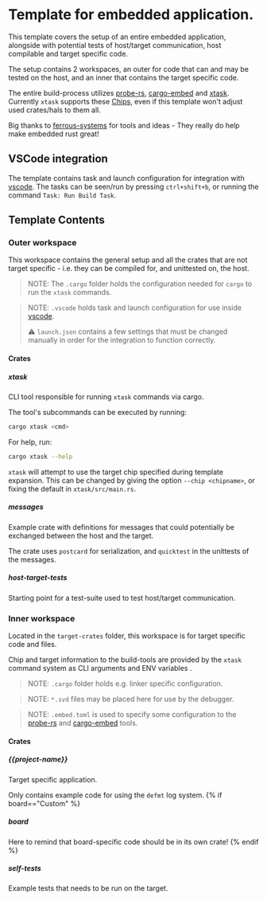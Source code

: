 # Template for embedded application.

This template covers the setup of an entire embedded application, alongside with potential tests of host/target communication, host compilable and target specific code.

The setup contains 2 workspaces, an outer for code that can and may be tested on the host, and an inner that contains the target specific code.

The entire build-process utilizes [probe-rs], [cargo-embed] and [xtask].
Currently `xtask` supports these [Chips](./chips.txt), even if this template won't adjust used crates/hals to them all.

Big thanks to [ferrous-systems] for tools and ideas - They really do help make embedded rust great!

## VSCode integration

The template contains task and launch configuration for integration with [vscode]. The tasks can be seen/run by pressing `ctrl+shift+b`, or running the command `Task: Run Build Task`.

## Template Contents 

### Outer workspace

This workspace contains the general setup and all the crates that are not target specific - i.e. they can be compiled for, and unittested on, the host.

> NOTE: The `.cargo` folder holds the configuration needed for `cargo` to run the `xtask` commands.

> NOTE: `.vscode` holds task and launch configuration for use inside [vscode].
> 
> ⚠️ `launch.json` contains a few settings that must be changed manually in order for the integration to function correctly.

#### Crates

##### xtask

CLI tool responsible for running `xtask` commands via cargo.

The tool's subcommands can be executed by running:

```sh
cargo xtask <cmd>
```

For help, run:

```sh
cargo xtask --help
```

`xtask` will attempt to use the target chip specified during template expansion. This can be changed by giving the option `--chip <chipname>`, or fixing the default in `xtask/src/main.rs`.

##### messages

Example crate with definitions for messages that could potentially be exchanged between the host and the target.

The crate uses `postcard` for serialization, and `quicktest` in the unittests of the messages.

##### host-target-tests

Starting point for a test-suite used to test host/target communication.

### Inner workspace

Located in the `target-crates` folder, this workspace is for target specific code and files.

Chip and target information to the build-tools are provided by the `xtask` command system as CLI arguments and ENV variables .

> NOTE: `.cargo` folder holds e.g. linker specific configuration.

> NOTE: `*.svd` files may be placed here for use by the debugger.

> NOTE: `.embed.toml` is used to specify some configuration to the [probe-rs] and [cargo-embed] tools.

#### Crates

##### {{project-name}}

Target specific application.

Only contains example code for using the `defmt` log system.
{% if board=="Custom" %}
##### board

Here to remind that board-specific code should be in its own crate!
{% endif %}
##### self-tests

Example tests that needs to be run on the target.

[ferrous-systems]: https://ferrous-systems.com
[probe-rs]: https://github.com/probe-rs/probe-rs
[cargo-embed]: https://github.com/probe-rs/cargo-embed
[xtask]: https://github.com/matklad/cargo-xtask
[vscode]: https://code.visualstudio.com
